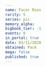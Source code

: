 ```yaml
---
name: Facer Rios
rarity: 5
series: pic
memory_alpha:
bigbook_tier: -1
events: 0
in_portal: true
date: 03/11/2020
obtained: Pack
mega: false
published: true
---
```



